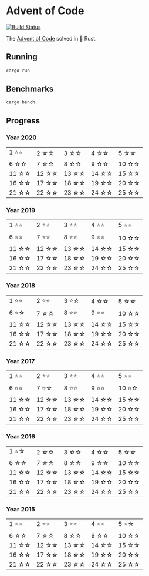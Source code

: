 # Advent of Code

[![Build Status][build-img]][build-url]

[build-img]: https://github.com/dnaka91/advent-of-code-rs/workflows/CI/badge.svg?branch=master
[build-url]: https://github.com/dnaka91/advent-of-code-rs/actions?query=workflow%3ACI

The [Advent of Code] solved in 🦀 Rust.

[Advent of Code]: https://adventofcode.com

## Running

```bash
cargo run
```

## Benchmarks

```bash
cargo bench
```

## Progress

### Year 2020

|       |       |       |       |       |
| ----- | ----- | ----- | ----- | ----- |
| 1 ⭐️⭐️  | 2 ☆☆  | 3 ☆☆  | 4 ☆☆  | 5 ☆☆  |
| 6 ☆☆  | 7 ☆☆  | 8 ☆☆  | 9 ☆☆  | 10 ☆☆ |
| 11 ☆☆ | 12 ☆☆ | 13 ☆☆ | 14 ☆☆ | 15 ☆☆ |
| 16 ☆☆ | 17 ☆☆ | 18 ☆☆ | 19 ☆☆ | 20 ☆☆ |
| 21 ☆☆ | 22 ☆☆ | 23 ☆☆ | 24 ☆☆ | 25 ☆☆ |

### Year 2019

|       |       |       |       |       |
| ----- | ----- | ----- | ----- | ----- |
| 1 ⭐️⭐️  | 2 ⭐️⭐️  | 3 ⭐️⭐️  | 4 ⭐️⭐️  | 5 ⭐️⭐️  |
| 6 ⭐️⭐️  | 7 ⭐️⭐️  | 8 ⭐️⭐️  | 9 ⭐️⭐️  | 10 ☆☆ |
| 11 ☆☆ | 12 ☆☆ | 13 ☆☆ | 14 ☆☆ | 15 ☆☆ |
| 16 ☆☆ | 17 ☆☆ | 18 ☆☆ | 19 ☆☆ | 20 ☆☆ |
| 21 ☆☆ | 22 ☆☆ | 23 ☆☆ | 24 ☆☆ | 25 ☆☆ |

### Year 2018

|       |       |       |       |       |
| ----- | ----- | ----- | ----- | ----- |
| 1 ⭐️⭐️  | 2 ⭐️⭐️  | 3 ⭐️☆  | 4 ☆☆  | 5 ☆☆  |
| 6 ⭐️☆  | 7 ☆☆  | 8 ⭐️⭐️  | 9 ⭐️⭐️  | 10 ☆☆ |
| 11 ☆☆ | 12 ☆☆ | 13 ☆☆ | 14 ☆☆ | 15 ☆☆ |
| 16 ☆☆ | 17 ☆☆ | 18 ☆☆ | 19 ☆☆ | 20 ☆☆ |
| 21 ☆☆ | 22 ☆☆ | 23 ☆☆ | 24 ☆☆ | 25 ☆☆ |

### Year 2017

|       |       |       |       |       |
| ----- | ----- | ----- | ----- | ----- |
| 1 ⭐️⭐️  | 2 ⭐️⭐️  | 3 ⭐️⭐️  | 4 ⭐️⭐️  | 5 ⭐️⭐️  |
| 6 ⭐️⭐️  | 7 ⭐️☆  | 8 ⭐️⭐️  | 9 ⭐️⭐️  | 10 ⭐️☆ |
| 11 ☆☆ | 12 ☆☆ | 13 ☆☆ | 14 ☆☆ | 15 ☆☆ |
| 16 ☆☆ | 17 ☆☆ | 18 ☆☆ | 19 ☆☆ | 20 ☆☆ |
| 21 ☆☆ | 22 ☆☆ | 23 ☆☆ | 24 ☆☆ | 25 ☆☆ |

### Year 2016

|       |       |       |       |       |
| ----- | ----- | ----- | ----- | ----- |
| 1 ⭐️☆  | 2 ☆☆  | 3 ☆☆  | 4 ☆☆  | 5 ☆☆  |
| 6 ☆☆  | 7 ☆☆  | 8 ☆☆  | 9 ☆☆  | 10 ☆☆ |
| 11 ☆☆ | 12 ☆☆ | 13 ☆☆ | 14 ☆☆ | 15 ☆☆ |
| 16 ☆☆ | 17 ☆☆ | 18 ☆☆ | 19 ☆☆ | 20 ☆☆ |
| 21 ☆☆ | 22 ☆☆ | 23 ☆☆ | 24 ☆☆ | 25 ☆☆ |

### Year 2015

|       |       |       |       |       |
| ----- | ----- | ----- | ----- | ----- |
| 1 ⭐️⭐️  | 2 ⭐️⭐️  | 3 ⭐️⭐️  | 4 ⭐️⭐️  | 5 ⭐️☆  |
| 6 ☆☆  | 7 ☆☆  | 8 ☆☆  | 9 ☆☆  | 10 ☆☆ |
| 11 ☆☆ | 12 ☆☆ | 13 ☆☆ | 14 ☆☆ | 15 ☆☆ |
| 16 ☆☆ | 17 ☆☆ | 18 ☆☆ | 19 ☆☆ | 20 ☆☆ |
| 21 ☆☆ | 22 ☆☆ | 23 ☆☆ | 24 ☆☆ | 25 ☆☆ |
